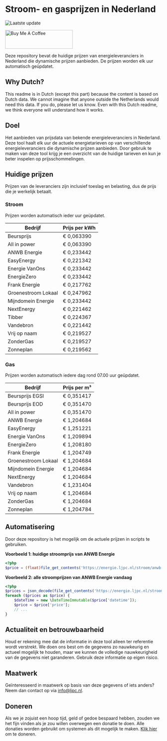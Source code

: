 # Stroom- en gasprijzen in Nederland

![Laatste update](https://img.shields.io/badge/laatste%20update-2025--06--08%2003%3A00%20CET-brightgreen)

<a href="https://www.buymeacoffee.com/Lars-" target="_blank"><img src="https://cdn.buymeacoffee.com/buttons/v2/default-orange.png" alt="Buy Me A Coffee" height="60" style="height: 60px !important;width: 217px !important;" ></a>

Deze repository bevat de huidige prijzen van energieleveranciers in Nederland die dynamische prijzen aanbieden. De prijzen worden elk uur automatisch geüpdatet.

## Why Dutch?

This readme is in Dutch (except this part) because the content is based on Dutch data. We cannot imagine that anyone outside the Netherlands would need this data. If you do, please let us know. Even with this Dutch readme, we think
everyone will understand how it works.

## Doel

Het aanbieden van prijsdata van bekende energieleveranciers in Nederland. Deze tool haalt elk uur de actuele energietarieven op van verschillende energieleveranciers die dynamische prijzen aanbieden. Door gebruik te maken van deze tool
krijg je een overzicht van de huidige tarieven en kun je beter inspelen op prijsschommelingen.

## Huidige prijzen

Prijzen van de leveranciers zijn inclusief toeslag en belasting, dus de prijs die je werkelijk betaalt.

### Stroom

Prijzen worden automatisch ieder uur geüpdatet.

 Bedrijf | Prijs per kWh 
---------|---------------
Beursprijs | € 0,063390
All in power | € 0,063390
ANWB Energie | € 0,233442
EasyEnergy | € 0,221342
Energie VanOns | € 0,233442
EnergieZero | € 0,233442
Frank Energie | € 0,217762
Groenestroom Lokaal | € 0,247962
Mijndomein Energie | € 0,233442
NextEnergy | € 0,221462
Tibber | € 0,224367
Vandebron | € 0,221442
Vrij op naam | € 0,219527
ZonderGas | € 0,219527
Zonneplan | € 0,219562


### Gas

Prijzen worden automatisch iedere dag rond 07.00 uur geüpdatet.

 Bedrijf | Prijs per m³ 
---------|--------------
Beursprijs EGSI | € 0,351417
Beursprijs EOD | € 0,351470
All in power | € 0,351470
ANWB Energie | € 1,204684
EasyEnergy | € 1,251221
Energie VanOns | € 1,209894
EnergieZero | € 1,208180
Frank Energie | € 1,204749
Groenestroom Lokaal | € 1,204684
Mijndomein Energie | € 1,204684
NextEnergy | € 1,204684
Vandebron | € 1,231404
Vrij op naam | € 1,204684
ZonderGas | € 1,204684
Zonneplan | € 1,204784


## Automatisering

Door deze repository is het mogelijk om de actuele prijzen in scripts te gebruiken.

**Voorbeeld 1: huidige stroomprijs van ANWB Energie**

```php
<?php
$price = (float)file_get_contents('https://energie.ljpc.nl/stroom/anwb-energie-nu.txt');

```

**Voorbeeld 2: alle stroomprijzen van ANWB Energie vandaag**

```php
<?php
$prices = json_decode(file_get_contents('https://energie.ljpc.nl/stroom/all-in-power-vandaag.json'),true);
foreach ($prices as $price) {
    $dateTime = new \DateTimeImmutable($price['datetime']);
    $price = $price['price'];
    // ...
}
```

## Actualiteit en betrouwbaarheid

Houd er rekening mee dat de informatie in deze tool alleen ter referentie wordt verstrekt. We doen ons best om de gegevens zo nauwkeurig en actueel mogelijk te houden, maar we kunnen de volledige nauwkeurigheid van de gegevens niet
garanderen. Gebruik deze informatie op eigen risico.

## Maatwerk

Geïnteresseerd in maatwerk op basis van deze gegevens of iets anders? Neem dan contact op
via [info@ljpc.nl](mailto:info@ljpc.nl?subject=Energie%20prijzen).

## Doneren

Als we je zojuist een hoop tijd, geld of gedoe bespaard hebben, zouden we het fijn vinden als je zou willen overwegen een
donatie te doen. Alle donaties worden gebruikt om systemen als dit mogelijk te
maken. [Klik hier](https://www.buymeacoffee.com/Lars-) om te doneren.
